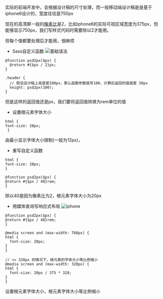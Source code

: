实际的前端开发中，会根据设计稿的尺寸处理，而一般移动端设计稿是是基于iphone6设计的，宽度往往是750px

现在的高清屏一般的[像素比](https://baike.baidu.com/item/%E5%83%8F%E7%B4%A0%E6%AF%94/6189326?fr=aladdin)是2，比如iphone6的实际可视区域宽度为375px，但能够显示750px，我们写样式代码时需要除以2才能用。

但每个值都要处理后才能用，很麻烦

+ Sass自定义函数
![基础语法](https://document.youkeda.com/P3-3-HTML-CSS/2/4.jpg?x-oss-process=image/resize,w_800/watermark,image_d2F0ZXJtYXNrLnBuZz94LW9zcy1wcm9jZXNzPWltYWdlL3Jlc2l6ZSx3XzEwMA==,t_60,g_se,x_10,y_10)

```
@function psd2px($px) {
  @return #{$px / 2}px;
}

.header {
  // 假设设计稿上高度是100px，那么函数参数就写100，计算后返回的值就是 50px
  height: psd2px(100);
}
```

但是这样的返回值还是px，我们要将返回值转换为rem单位的值

  + 设置根元素字体大小
  ```
  html {
  font-size: 20px;
   }
  ```
  由最小显示字体大小限制(一般为12px)，
  + 重写自定义函数
  ```
  html {
  font-size: 20px;
}

@function psd2px($px) {
  @return #{$px / 40}rem;
}
```
除以40是因为像素比为2，根元素字体大小为20px

  + 用媒体查询写响应式布局
  ![iphone](https://document.youkeda.com/P3-3-HTML-CSS/2/3.jpg?x-oss-process=image/resize,w_800/watermark,image_d2F0ZXJtYXNrLnBuZz94LW9zcy1wcm9jZXNzPWltYWdlL3Jlc2l6ZSx3XzEwMA==,t_60,g_se,x_10,y_10)

  ```
  @function psd2px($px) {
  @return #{$px / 40}rem;
}

@media screen and (max-width: 768px) {
  html {
    font-size: 20px;
  }
}

// <= 320px 的情况下，根元素的字体大小等比例缩小
@media screen and (max-width: 320px) {
  html {
    font-size: 20px / 375 * 320;
  }
}
  ```
  设置根元素字体大小，根元素字体大小等比例缩小
